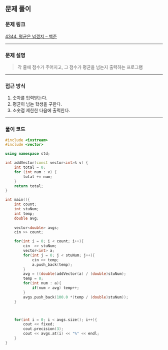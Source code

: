 ##  문제 풀이

###  문제 링크  
[4344. 평균은 넘겠지 – 백준](https://www.acmicpc.net/problem/4344)

---

###  문제 설명  
> 각 줄에 점수가 주어지고, 그 점수가 평균을 넘는지 출력하는 프로그램

---

###  접근 방식  
1. 숫자를 입력받는다.
2. 평균이 넘는 학생을 구한다.
3. 소숫점 제한한 다음에 출력한다.
---

### 풀이 코드

```cpp
#include <iostream>
#include <vector>

using namespace std;

int addVector(const vector<int>& v) {
    int total = 0;
    for (int num : v) {
        total += num;
    }
    return total;
}

int main(){
    int count;
    int stuNum;
    int temp;
    double avg;
    
    vector<double> avgs; 
    cin >> count;

    for(int i = 0; i < count; i++){
        cin  >> stuNum;
        vector<int> a;
        for(int j = 0; j < stuNum; j++){
            cin >> temp;
            a.push_back(temp);
        }
        avg = ((double)addVector(a) / (double)stuNum);
        temp = 0;
        for(int num : a){
            if(num > avg) temp++;
        }
        avgs.push_back(100.0 *(temp / (double)stuNum));
    }



    for(int i = 0; i < avgs.size(); i++){
        cout << fixed;
        cout.precision(3);
        cout << avgs.at(i) << "%" << endl;
    }
}
```


